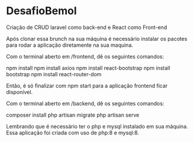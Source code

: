 # DesafioBemol
 Criação de CRUD laravel como back-end e React como Front-end

 Após clonar essa brunch na sua máquina é necessário instalar os pacotes para rodar a aplicação diretamente na sua maquina.

 Com o terminal aberto em /frontend, dê os seguintes comandos:

npm install
npm install axios 
npm install react-bootstrap
npm install bootstrap
npm install react-router-dom 

Então, é só finalizar com npm start para a aplicação frontend ficar disponível.


Com o terminal aberto em /backend, dê os seguintes comandos:

composer install
php artisan migrate
php artisan serve


Lembrando que é necessário ter o php e mysql instalado em sua máquina.
Essa aplicação foi criada com uso de php:8 e mysql:8.